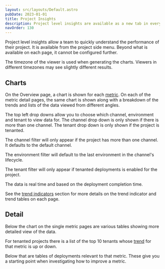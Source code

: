 ```yaml
---
layout: src/layouts/Default.astro
pubDate: 2023-01-01
title: Project Insights
description: Project level insights are available as a new tab in every project so you can understand the performance of your projects across channels, environments, and tenants.
navOrder: 130
---
```


Project level insights allow a team to quickly understand the performance of their project. It is available from the project side menu. Beyond what is available on each page, it cannot be configured further.

The timezone of the viewer is used when generating the charts. Viewers in different timezones may see slightly different results.

## Charts

On the Overview page, a chart is shown for each [metric](/docs/insights/metrics/). On each of the metric detail pages, the same chart is shown along with a breakdown of the trends and lists of the data viewed from different angles.

The top left drop downs allow you to choose which channel, environment and tenant to view data for. The channel drop down is only shown if there is more than one channel. The tenant drop down is only shown if the project is tenanted.

The channel filter will only appear if the project has more than one channel. It defaults to the default channel.

The environment filter will default to the last environment in the channel's lifecycle.

The tenant filter will only appear if tenanted deployments is enabled for the project.

The data is real time and based on the deployment completion time.

See the [trend indicators](/docs/insights/trend-indicators/) section for more details on the trend indicator and trend tables on each page.

## Detail

Below the chart on the single metric pages are various tables showing more detailed view of the data.

For tenanted projects there is a list of the top 10 tenants whose [trend](/docs/insights/trend-indicators/) for that metric is up or down.

Below that are tables of deployments relevant to that metric. These give you a starting point when investigating how to improve a metric.

